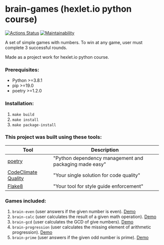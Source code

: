 # brain-games (hexlet.io python course)

[![Actions Status](https://github.com/tmvfb/python-project-49/workflows/hexlet-check/badge.svg)](https://github.com/tmvfb/python-project-49/actions) 
[![Maintainability](https://api.codeclimate.com/v1/badges/ba015e7780e60af4d00d/maintainability)](https://codeclimate.com/github/tmvfb/python-project-49/maintainability)

A set of simple games with numbers. To win at any game, user must complete 3 successful rounds. 

Made as a project work for hexlet.io python course. 

### Prerequisites:
* Python >=3.8.1
* pip >=19.0
* poetry >=1.2.0

### Installation:
1. `make build`
2. `make install`
3. `make package-install`

### This project was built using these tools:

| Tool                                                                        | Description                                             |
|-----------------------------------------------------------------------------|---------------------------------------------------------|
| [poetry](https://poetry.eustace.io/)                                        | "Python dependency management and packaging made easy"  |
| [CodeClimate Quality](https://codeclimate.com/)                             | "Your single solution for code quality"                 |
| [Flake8](https://flake8.pycqa.org/en/latest/)                               | "Your tool for style guide enforcement"                 |


### Games included:

1. `brain-even` (user answers if the given number is even). [Demo](https://asciinema.org/a/S1vARBiV98lPc0BNLys6)
2. `brain-calc` (user calculates the result of a given math operation). [Demo](https://asciinema.org/a/JQx457reRs1twdp1Z5ebpeRSv)
3. `brain-gcd` (user calculates the GCD of give numbers). [Demo](https://asciinema.org/a/JQx457reRs1twdp1Z5ebpeRSv)
4. `brain-progression` (user calculates the missing element of arithmetic progression). [Demo](https://asciinema.org/a/QsfTKAmq8bLOSNa5UQP76AgSA)
5. `brain-prime` (user answers if the given odd number is prime). [Demo](https://asciinema.org/a/e9VzQ9RiSvSvYql0WvUVxhuLX)

